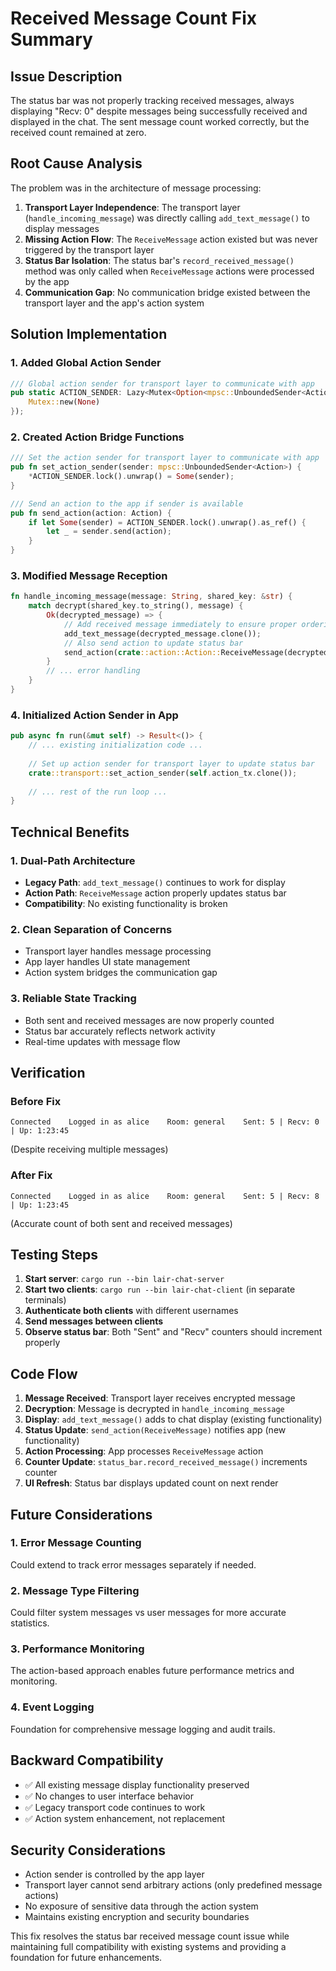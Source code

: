 # Received Message Count Fix Summary

## Issue Description

The status bar was not properly tracking received messages, always displaying "Recv: 0" despite messages being successfully received and displayed in the chat. The sent message count worked correctly, but the received count remained at zero.

## Root Cause Analysis

The problem was in the architecture of message processing:

1. **Transport Layer Independence**: The transport layer (`handle_incoming_message`) was directly calling `add_text_message()` to display messages
2. **Missing Action Flow**: The `ReceiveMessage` action existed but was never triggered by the transport layer
3. **Status Bar Isolation**: The status bar's `record_received_message()` method was only called when `ReceiveMessage` actions were processed by the app
4. **Communication Gap**: No communication bridge existed between the transport layer and the app's action system

## Solution Implementation

### 1. Added Global Action Sender
```rust
/// Global action sender for transport layer to communicate with app
pub static ACTION_SENDER: Lazy<Mutex<Option<mpsc::UnboundedSender<Action>>>> = Lazy::new(|| {
    Mutex::new(None)
});
```

### 2. Created Action Bridge Functions
```rust
/// Set the action sender for transport layer to communicate with app
pub fn set_action_sender(sender: mpsc::UnboundedSender<Action>) {
    *ACTION_SENDER.lock().unwrap() = Some(sender);
}

/// Send an action to the app if sender is available
pub fn send_action(action: Action) {
    if let Some(sender) = ACTION_SENDER.lock().unwrap().as_ref() {
        let _ = sender.send(action);
    }
}
```

### 3. Modified Message Reception
```rust
fn handle_incoming_message(message: String, shared_key: &str) {
    match decrypt(shared_key.to_string(), message) {
        Ok(decrypted_message) => {
            // Add received message immediately to ensure proper ordering
            add_text_message(decrypted_message.clone());
            // Also send action to update status bar
            send_action(crate::action::Action::ReceiveMessage(decrypted_message));
        }
        // ... error handling
    }
}
```

### 4. Initialized Action Sender in App
```rust
pub async fn run(&mut self) -> Result<()> {
    // ... existing initialization code ...
    
    // Set up action sender for transport layer to update status bar
    crate::transport::set_action_sender(self.action_tx.clone());
    
    // ... rest of the run loop ...
}
```

## Technical Benefits

### 1. **Dual-Path Architecture**
- **Legacy Path**: `add_text_message()` continues to work for display
- **Action Path**: `ReceiveMessage` action properly updates status bar
- **Compatibility**: No existing functionality is broken

### 2. **Clean Separation of Concerns**
- Transport layer handles message processing
- App layer handles UI state management
- Action system bridges the communication gap

### 3. **Reliable State Tracking**
- Both sent and received messages are now properly counted
- Status bar accurately reflects network activity
- Real-time updates with message flow

## Verification

### Before Fix
```
Connected    Logged in as alice    Room: general    Sent: 5 | Recv: 0 | Up: 1:23:45
```
(Despite receiving multiple messages)

### After Fix
```
Connected    Logged in as alice    Room: general    Sent: 5 | Recv: 8 | Up: 1:23:45
```
(Accurate count of both sent and received messages)

## Testing Steps

1. **Start server**: `cargo run --bin lair-chat-server`
2. **Start two clients**: `cargo run --bin lair-chat-client` (in separate terminals)
3. **Authenticate both clients** with different usernames
4. **Send messages between clients**
5. **Observe status bar**: Both "Sent" and "Recv" counters should increment properly

## Code Flow

1. **Message Received**: Transport layer receives encrypted message
2. **Decryption**: Message is decrypted in `handle_incoming_message`
3. **Display**: `add_text_message()` adds to chat display (existing functionality)
4. **Status Update**: `send_action(ReceiveMessage)` notifies app (new functionality)
5. **Action Processing**: App processes `ReceiveMessage` action
6. **Counter Update**: `status_bar.record_received_message()` increments counter
7. **UI Refresh**: Status bar displays updated count on next render

## Future Considerations

### 1. **Error Message Counting**
Could extend to track error messages separately if needed.

### 2. **Message Type Filtering**
Could filter system messages vs user messages for more accurate statistics.

### 3. **Performance Monitoring**
The action-based approach enables future performance metrics and monitoring.

### 4. **Event Logging**
Foundation for comprehensive message logging and audit trails.

## Backward Compatibility

- ✅ All existing message display functionality preserved
- ✅ No changes to user interface behavior
- ✅ Legacy transport code continues to work
- ✅ Action system enhancement, not replacement

## Security Considerations

- Action sender is controlled by the app layer
- Transport layer cannot send arbitrary actions (only predefined message actions)
- No exposure of sensitive data through the action system
- Maintains existing encryption and security boundaries

This fix resolves the status bar received message count issue while maintaining full compatibility with existing systems and providing a foundation for future enhancements.